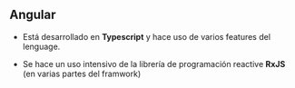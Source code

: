 ## Angular

- Está desarrollado en **Typescript** y hace uso de varios features del lenguage.

- Se hace un uso intensivo de la librería de programación reactive **RxJS** (en varias partes del framwork)




